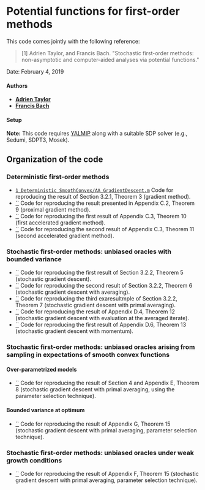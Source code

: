 # Potential functions for first-order methods

This code comes jointly with the following reference:

> [1] Adrien Taylor, and Francis Bach. "Stochastic first-order methods: non-asymptotic and computer-aided analyses via potential functions."

Date:    February 4, 2019

#### Authors

- [**Adrien Taylor**](http://www.di.ens.fr/~ataylor/)
- [**Francis Bach**](https://www.di.ens.fr/~fbach/)


#### Setup

**Note:** This code requires [YALMIP](https://yalmip.github.io/) along with a suitable SDP solver (e.g., Sedumi, SDPT3, Mosek).


## Organization of the code

### Deterministic first-order methods
- [`1_Deterministic_SmoothConvex/AA_GradientDescent.m`](AA_GradientDescent.m) Code for reproducing the result of Section 3.2.1, Theorem 3 (gradient method).
- [``](.m) Code for reproducing the result presented in Appendix C.2, Theorem 9 (proximal gradient method).
- [``](.m) Code for reproducing the first result of Appendix C.3, Theorem 10 (first accelerated gradient method).
- [``](.m) Code for reproducing the second result of Appendix C.3, Theorem 11 (second accelerated gradient method).

### Stochastic first-order methods: unbiased oracles with bounded variance
- [``](.m) Code for reproducing the first result of Section 3.2.2, Theorem 5 (stochastic gradient descent).
- [``](.m) Code for reproducing the second result of Section 3.2.2, Theorem 6  (stochastic gradient descent with averaging).
- [``](.m) Code for reproducing the third exaresultmple of Section 3.2.2, Theorem 7 (stochastic gradient descent with primal averaging).
- [``](.m) Code for reproducing the result of Appendix D.4, Theorem 12 (stochastic gradient descent with evaluation at the averaged iterate).
- [``](.m) Code for reproducing the first result of Appendix D.6, Theorem 13 (stochastic gradient descent with momentum).

### Stochastic first-order methods: unbiased oracles arising from sampling in expectations of smooth convex functions

#### Over-parametrized models
- [``](.m) Code for reproducing the result of Section 4 and Appendix E, Theorem 8 (stochastic gradient descent with primal averaging, using the parameter selection technique).

#### Bounded variance at optimum
- [``](.m) Code for reproducing the result of Appendix G, Theorem 15 (stochastic gradient descent with primal averaging, parameter selection technique).


### Stochastic first-order methods: unbiased oracles under weak growth conditions
- [``](.m) Code for reproducing the result of Appendix F, Theorem 15 (stochastic gradient descent with primal averaging, parameter selection technique).

